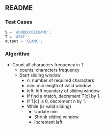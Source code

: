 ## README

### Test Cases

```js
S = 'ADOBECODECBANC';
T = 'ABCC';
output = 'CBANC';
```

### Algorithm

- Count all characters frequency in T
  - counts: characters frequency
  - Start sliding window.
    - n: number of required characters
    - min: min length of valid window
    - left: left boundary of sliding window
    - If find a match, decrement T[c] by 1.
    - If T[c] is 0, decrement n by 1.
    - While (is valid sliding)
      - Update min
      - Shrink sliding window
      - Increment left
